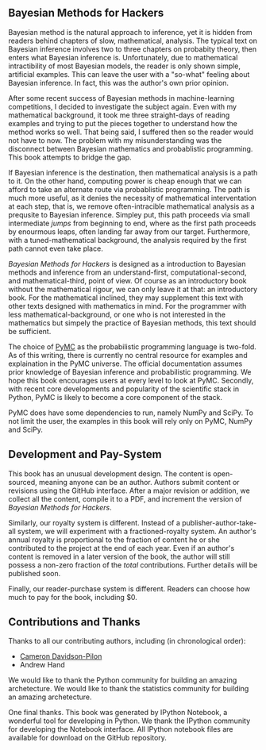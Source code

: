 Bayesian Methods for Hackers
---------

Bayesian method is the natural approach to inference, yet it is hidden from readers behind chapters of slow, mathematical, analysis. The 
typical text on Bayesian inference involves two to three chapters on probabity theory, then enters what Bayesian inference is. Unfortunately, 
due to mathematical intractibility of most Bayesian models, the reader is only shown simple, artificial examples. This can leave the user with a
"so-what" feeling about Bayesian inference. In fact, this was the author's own prior opinion. 

After some recent success of Bayesian methods in machine-learning competitions, I decided to investigate the subject again. Even with my mathematical 
background, it took me three straight-days of reading examples and trying to put the pieces together to understand how the method works so well. That
being said, I suffered then so the reader would not have to now. The problem with my misunderstanding was the disconnect between Bayesian mathematics and 
probablistic programming. This book attempts to bridge the gap.  


If Bayesian inference is the destination, then mathematical analysis is a path to it. On the other hand, computing power is cheap enough
that we can afford to take an alternate route via probablistic programming. The path is much more useful, as it denies the necessity of 
mathematical interventation at each step, that is, we remove often-intracible mathematical analysis as a 
prequsite to Bayesian inference. Simpley put, this path proceeds via small intermediate *jumps* from beginning to end, where as 
the first path proceeds by enourmous leaps, often landing far away from our target. Furthermore, with a tuned-mathematical background, 
the analysis required by the first path cannot even take place.


*Bayesian Methods for Hackers* is designed as a introduction to Bayesian methods and inference from an understand-first, computational-second, and 
mathematical-third, point of view. Of course as an introductory book without the mathematical rigour, we can only leave it at that: an introductory book.
For the mathematical inclined, they may supplement this text with other texts designed with mathematics in mind. For the programmer with less 
mathematical-background, or one who is not interested in the mathematics but simpely the practice of Bayesian methods, this text should be sufficient. 


The choice of [PyMC](http://pymc-devs.github.com/pymc/) as the probabilistic programming language is two-fold. As of this writing, there is currently
no central resource for examples and explaination in the PyMC universe. The official documentation assumes prior knowledge of Bayesian inference
and probabilistic programming. We hope this book encourages users at every level to look at PyMC. Secondly, with recent core developments and popularity of the scientific stack in Python, PyMC is likely to become a core
component of the stack.

PyMC does have some dependencies to run, namely NumPy and SciPy. To not limit the user, the examples in this book will
rely only on PyMC, NumPy and SciPy. 


Development and Pay-System
------

This book has an unusual development design. The content is open-sourced, meaning anyone can be an author. 
Authors submit content or revisions using the GitHub interface. After a major revision or addition, we collect all the content, compile it to a 
PDF, and increment the version of *Bayesian Methods for Hackers*. 

Similarly, our royalty system is different. Instead of a publisher-author-take-all system, we will experiment with a fractioned-royalty system. An author's
annual royalty is proportional to the fraction of content he or she contributed to the project at the end of each year. Even if an author's content is removed in a later version of 
the book, the author will still possess a non-zero fraction of the *total* contributions. Further details will be published soon.

Finally, our reader-purchase system is different. Readers can choose how much to pay for the book, including $0.


Contributions and Thanks
-----

Thanks to all our contributing authors, including (in chronological order):
-  [Cameron Davidson-Pilon](http://www.camdp.com)
-  Andrew Hand
 


We would like to thank the Python community for building an amazing archetecture. We would like to thank the 
statistics community for building an amazing archetecture. 

One final thanks. This book was generated by IPython Notebook, a wonderful tool for developing in Python. We thank the IPython 
community for developing the Notebook interface. All IPython notebook files are available for download on the GitHub repository. 
